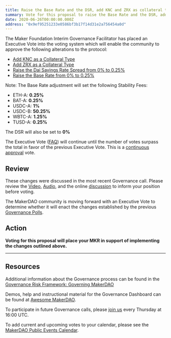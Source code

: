 ```yaml
---
title: Raise the Base Rate and the DSR, add KNC and ZRX as collateral types
summary: Vote for this proposal to raise the Base Rate and the DSR, add KNC and ZRX as collateral types
date: 2020-06-26T00:00:00.000Z
address: "0x9ef95251233e0586bf3b17f14d31e2a756454a0d"
---
```

The Maker Foundation Interim Governance Facilitator has placed an Executive Vote into the voting system which will enable the community to approve the following alterations to the protocol:

- [Add KNC as a Collateral Type](https://vote.makerdao.com/polling-proposal/qmranqqaxjrhet8xorhkqtgki5mzxa1mizudoylcsrfapt)
- [Add ZRX as a Collateral Type](https://vote.makerdao.com/polling-proposal/qmtq2u4vfakyk8mqkcdvclo6dqihims6smx1fvkru8m7sz)
- [Raise the Dai Savings Rate Spread from 0% to 0.25%](https://vote.makerdao.com/polling-proposal/qmzvkijnqgwg8an3pyhy376glsfbqfelxgqcpbnswqwx82)
- [Raise the Base Rate from 0% to 0.25%](https://vote.makerdao.com/polling-proposal/qmyyuvc3fphgt9bqotkedijxt5mpnjfktz/3je9c2cspfae)

Note: The Base Rate adjustment will set the following Stability Fees:

- ETH-A: **0.25%**
- BAT-A: **0.25%**
- USDC-A: **1%**
- USDC-B: **50.25%**
- WBTC-A: **1.25%**
- TUSD-A: **0.25%**

The DSR will also be set to **0%**

The Executive Vote ([FAQ](https://community-development.makerdao.com/makerdao-mcd-faqs/faqs#governance)) will continue until the number of votes surpass the total in favor of the previous Executive Vote. This is a [continuous approval](https://community-development.makerdao.com/makerdao-mcd-faqs/faqs/governance#what-is-continuous-approval-voting) vote.

## Review

These changes were discussed in the most recent Governance call. Please review the [Video](https://www.youtube.com/playlist?list=PLLzkWCj8ywWNq5-90-Id6VPSsrk4OWVan), [Audio](https://soundcloud.com/makerdao/sets/governance-calls), and the online [discussion](https://forum.makerdao.com/c/governance) to inform your position before voting.

The MakerDAO community is moving forward with an Executive Vote to determine whether it will enact the changes established by the previous [Governance Polls](https://vote.makerdao.com/polling).

## Action

**Voting for this proposal will place your MKR in support of implementing the changes outlined above.**

---

## Resources

Additional information about the Governance process can be found in the [Governance Risk Framework: Governing MakerDAO](https://community-development.makerdao.com/governance/governance-risk-framework)

Demos, help and instructional material for the Governance Dashboard can be found at [Awesome MakerDAO](https://awesome.makerdao.com/#voting).

To participate in future Governance calls, please [join us](https://community-development.makerdao.com/governance/governance-and-risk-meetings) every Thursday at 16:00 UTC.

To add current and upcoming votes to your calendar, please see the [MakerDAO Public Events Calendar](https://calendar.google.com/calendar/embed?src=makerdao.com_3efhm2ghipksegl009ktniomdk%40group.calendar.google.com&amp;ctz=America%2FLos_Angeles).